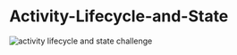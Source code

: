 # Activity-Lifecycle-and-State

![activity lifecycle and state challenge](https://user-images.githubusercontent.com/81640447/146022748-cb8be31e-ab63-455d-ad13-355e9ba5d5c2.gif)
